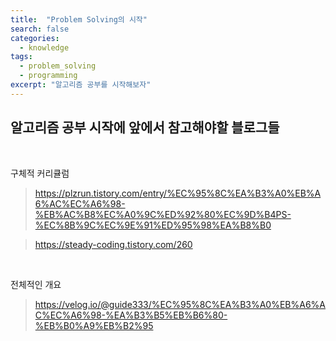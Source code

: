 ```yaml
---
title:  "Problem Solving의 시작"
search: false
categories: 
  - knowledge
tags:
  - problem_solving
  - programming
excerpt: "알고리즘 공부를 시작해보자"
---
```


## 알고리즘 공부 시작에 앞에서 참고해야할 블로그들  

<br>

구체적 커리큘럼
> https://plzrun.tistory.com/entry/%EC%95%8C%EA%B3%A0%EB%A6%AC%EC%A6%98-%EB%AC%B8%EC%A0%9C%ED%92%80%EC%9D%B4PS-%EC%8B%9C%EC%9E%91%ED%95%98%EA%B8%B0

>https://steady-coding.tistory.com/260  

<br>

전체적인 개요
>https://velog.io/@guide333/%EC%95%8C%EA%B3%A0%EB%A6%AC%EC%A6%98-%EA%B3%B5%EB%B6%80-%EB%B0%A9%EB%B2%95


